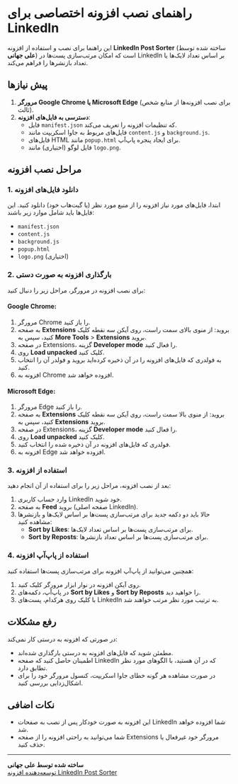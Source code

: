 # راهنمای نصب افزونه اختصاصی برای LinkedIn

این راهنما برای نصب و استفاده از افزونه **LinkedIn Post Sorter** (ساخته شده توسط **علی جهانی**) است که امکان مرتب‌سازی پست‌ها در LinkedIn بر اساس تعداد لایک‌ها یا تعداد بازنشرها را فراهم می‌کند.

## پیش نیازها
1. **مرورگر Google Chrome یا Microsoft Edge** (برای نصب افزونه‌ها از منابع شخص ثالث).
2. **دسترسی به فایل‌های افزونه**:
   - فایل `manifest.json` که تنظیمات افزونه را تعریف می‌کند.
   - فایل‌های مربوط به جاوا اسکریپت مانند `content.js` و `background.js`.
   - فایل‌های HTML مانند `popup.html` برای ایجاد پنجره پاپ‌آپ.
   - فایل لوگو (اختیاری) مانند `logo.png`.

## مراحل نصب افزونه

### 1. دانلود فایل‌های افزونه
ابتدا، فایل‌های مورد نیاز افزونه را از منبع مورد نظر (یا گیت‌هاب خود) دانلود کنید. این فایل‌ها باید شامل موارد زیر باشند:
- `manifest.json`
- `content.js`
- `background.js`
- `popup.html`
- `logo.png` (اختیاری)

### 2. بارگذاری افزونه به صورت دستی
برای نصب افزونه در مرورگر، مراحل زیر را دنبال کنید:

#### Google Chrome:
1. مرورگر Chrome را باز کنید.
2. به صفحه **Extensions** بروید: از منوی بالای سمت راست، روی آیکن سه نقطه کلیک کنید، سپس به **More Tools** > **Extensions** بروید.
3. در صفحه Extensions، گزینه **Developer mode** را فعال کنید.
4. روی **Load unpacked** کلیک کنید.
5. به فولدری که فایل‌های افزونه را در آن ذخیره کرده‌اید بروید و فولدر آن را انتخاب کنید.
6. افزونه به Chrome افزوده خواهد شد.

#### Microsoft Edge:
1. مرورگر Edge را باز کنید.
2. به صفحه **Extensions** بروید: از منوی بالا سمت راست، روی آیکن سه نقطه کلیک کنید، سپس به **Extensions** بروید.
3. در صفحه Extensions، گزینه **Developer mode** را فعال کنید.
4. روی **Load unpacked** کلیک کنید.
5. فولدری که فایل‌های افزونه در آن ذخیره شده را انتخاب کنید.
6. افزونه به Edge افزوده خواهد شد.

### 3. استفاده از افزونه
بعد از نصب افزونه، مراحل زیر را برای استفاده از آن انجام دهید:

1. وارد حساب کاربری LinkedIn خود شوید.
2. به صفحه **Feed** بروید (صفحه اصلی LinkedIn).
3. حالا باید دو دکمه جدید برای مرتب‌سازی پست‌ها بر اساس لایک‌ها و بازنشرها مشاهده کنید:
   - **Sort by Likes**: برای مرتب‌سازی پست‌ها بر اساس تعداد لایک‌ها.
   - **Sort by Reposts**: برای مرتب‌سازی پست‌ها بر اساس تعداد بازنشرها.

### 4. استفاده از پاپ‌آپ افزونه
همچنین می‌توانید از پاپ‌آپ افزونه برای مرتب‌سازی پست‌ها استفاده کنید:
1. روی آیکن افزونه در نوار ابزار مرورگر کلیک کنید.
2. در پاپ‌آپ، دکمه‌های **Sort by Likes** و **Sort by Reposts** را خواهید دید.
3. با کلیک روی هرکدام، پست‌های LinkedIn به ترتیب مورد نظر مرتب خواهند شد.

## رفع مشکلات
در صورتی که افزونه به درستی کار نمی‌کند:
- مطمئن شوید که فایل‌های افزونه به درستی بارگذاری شده‌اند.
- اطمینان حاصل کنید که صفحه LinkedIn که در آن هستید، با الگوهای مورد نظر تطابق دارد.
- در صورت مشاهده هر گونه خطای جاوا اسکریپت، کنسول مرورگر خود را برای اشکال‌زدایی بررسی کنید.

## نکات اضافی
- این افزونه به صورت خودکار پس از نصب به صفحات LinkedIn شما افزوده خواهد شد.
- شما می‌توانید به راحتی افزونه را از صفحه Extensions مرورگر خود غیرفعال یا حذف کنید.

---

**ساخته شده توسط علی جهانی**  
[توسعه‌دهنده افزونه LinkedIn Post Sorter](https://jahaniwww.com)
